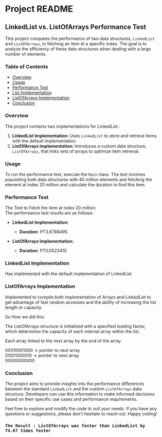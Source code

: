 # Project README

## LinkedList vs. ListOfArrays Performance Test

This project compares the performance of two data structures, `LinkedList` and `ListOfArrays`, in fetching an item at a specific index. The goal is to analyze the efficiency of these data structures when dealing with a large number of elements.

### Table of Contents

- [Overview](#overview)
- [Usage](#usage)
- [Performance Test](#performance-test)
- [List Implementation](#LinkedList-implementation)
- [ListOfArrays Implementation](#listofarrays-implementation)
- [Conclusion](#conclusion)

### Overview

The project contains two implementations for LinkedList :
1. **LinkedList Implementation:** Uses `LinkedList` to store and retrieve items with the default implementation.
2. **ListOfArrays Implementation:** Introduces a custom data structure, `ListOfArrays`, that links sets of arrays to optimize item retrieval.

### Usage

To run the performance test, execute the `Main` class. The test involves populating both data structures with 40 million elements and fetching the element at index 20 million and calculate the duration to find this item.

### Performance Test

The Test to Fetch the item at index 20 million:  
The performance test results are as follows:

- **LinkedList Implementation:**
    - **Duration:** PT3.678849S

- **ListOfArrays Implementation:**
    - **Duration:** PT0.052341S

### LinkedList Implementation

Has implemented with the  default implementation of LinkedList

### ListOfArrays Implementation

Implemented to compile both implementation of Arrays and LinkedList to get advantage of fast random accesses and the ability of increasing the list length or capacity

So How we did this:

The ListOfArrays structure is initialized with a specified loading factor, which determines the capacity of each internal array within the list.

Each array linked to the next array by the end of the array

00010001000 -> pointer to next array  
01001000010 -> pointer to next array  
00000000000
  
### Conclusion

The project aims to provide insights into the performance differences between the standard `LinkedList` and the custom `ListOfArrays` data structure. Developers can use this information to make informed decisions based on their specific use cases and performance requirements.

Feel free to explore and modify the code to suit your needs. If you have any questions or suggestions, please don't hesitate to reach out. Happy coding!

### `The Result : ListOfArrays was faster than LinkedList by 74.67 times faster`